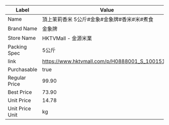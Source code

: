 | Label           | Value                                          |
| --------------- | ---------------------------------------------- |
| Name            | 頂上茉莉香米 5公斤#金象#金象牌#香米#米#煮食                      |
| Brand Name      | 金象牌                                            |
| Store Name      | HKTVMall - 金源米業                                |
| Packing Spec    | 5公斤                                            |
| link            | https://www.hktvmall.com/p/H0888001_S_10015152 |
| Purchasable     | true                                           |
| Regular Price   | 99.90                                          |
| Best Price      | 73.90                                          |
| Unit Price      | 14.78                                          |
| Unit Price Unit | kg                                             |
